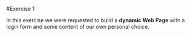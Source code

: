 #Exercise 1 

In this exercise we were requested to build a **dynamic Web Page** with a login form and some content of our own personal choice.
